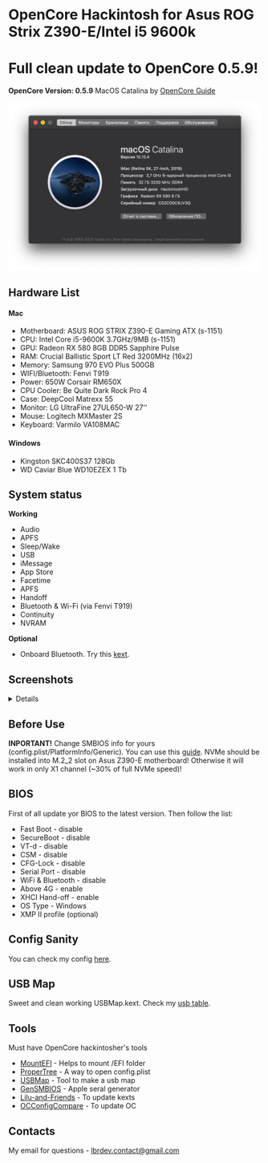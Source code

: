 # OpenCore Hackintosh for Asus ROG Strix Z390-E/Intel i5 9600k
# Full clean update to OpenCore 0.5.9!
__OpenCore Version: 0.5.9__ MacOS Catalina by [OpenCore Guide](https://dortania.github.io/OpenCore-Desktop-Guide/)

![About](_resources/info.png)

## Hardware List
#### Mac
* Motherboard: ASUS ROG STRIX Z390-E Gaming ATX (s-1151)
* CPU: Intel Core i5-9600K 3.7GHz/9MB (s-1151)
* GPU: Radeon RX 580 8GB DDR5 Sapphire Pulse
* RAM: Crucial Ballistic Sport LT Red  3200MHz (16x2)
* Memory: Samsung 970 EVO Plus 500GB
* WIFI/Bluetooth: Fenvi T919
* Power: 650W Corsair RM650X
* CPU Cooler: Be Quite Dark Rock Pro 4
* Case: DeepCool Matrexx 55
* Monitor: LG UltraFine 27UL650-W 27’’
* Mouse: Logitech MXMaster 2S
* Keyboard: Varmilo VA108MAC

#### Windows
* Kingston SKC400S37 128Gb
* WD Caviar Blue WD10EZEX 1 Tb

## System status
**Working**
* Audio
* APFS
* Sleep/Wake
* USB
* iMessage
* App Store
* Facetime
* APFS
* Handoff
* Bluetooth & Wi-Fi (via Fenvi T919)
* Continuity
* NVRAM

**Optional**
* Onboard Bluetooth. Try this [kext](https://github.com/zxystd/IntelBluetoothFirmware).

## Screenshots
<details>

![Disk](_resources/disk.png)

![Cinebench](_resources/cinebench.png)

![Geekbench](_resources/geekbench.png)

</details>

## Before Use
**INPORTANT!**
Change SMBIOS info for yours (config.plist/PlatformInfo/Generic). You can use this [guide](https://dortania.github.io/OpenCore-Desktop-Guide/post-install/iservices.html).
NVMe should be installed into M.2_2 slot on Asus Z390-E motherboard! Otherwise it will work in only X1 channel (~30% of full NVMe speed)!

## BIOS
First of all update yor BIOS to the latest version.
Then follow the list:
* Fast Boot - disable
* SecureBoot - disable
* VT-d - disable
* CSM - disable
* CFG-Lock - disable
* Serial Port - disable
* WiFi & Bluetooth - disable
* Above 4G - enable
* XHCI Hand-off - enable
* OS Type - Windows
* XMP II profile (optional)

## Config Sanity
You can check my config [here](https://opencore.slowgeek.com/?file=coffeelake059Uy7glO&rs=coffeelake059).

## USB Map
Sweet and clean working USBMap.kext.
Check my [usb table](usb_table.md).

## Tools
Must have OpenCore hackintosher's tools
* [MountEFI](https://github.com/corpnewt/MountEFI) - Helps to mount /EFI folder
* [ProperTree](https://github.com/corpnewt/MountEFI) - A way to open config.plist
* [USBMap](https://github.com/corpnewt/USBMap) - Tool to make a usb map
* [GenSMBIOS](https://github.com/corpnewt/GenSMBIOS) - Apple seral generator
* [Lilu-and-Friends](https://github.com/corpnewt/Lilu-and-Friends) - To update kexts
* [OCConfigCompare](https://github.com/corpnewt/OCConfigCompare) - To update OC

## Contacts
My email for questions - lbrdev.contact@gmail.com
